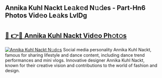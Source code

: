 ## Annika Kuhl Nackt Le𝚊k𝚎d N𝚞𝚍es - Part-Hn6 Photos Vid𝚎o Le𝚊ks LvlDg

# <h2><a href="http://fb9lgsj.evod.top/?m=Annika+Kuhl+Nackt">🔗 👉🔴 Annika Kuhl Nackt Vid𝚎o Ph𝚘t𝚘s</a></h2>

[![Annika Kuhl Nackt N𝚞d𝚎s](https://i.imgur.com/8V9OHl7.gif)](http://fb9lgsj.evod.top/?m=Annika+Kuhl+Nackt)
Social media personality Annika Kuhl Nackt, famous for sharing lifestyle and dance content, including dance trend performances and mini vlogs. Innovative designer Annika Kuhl Nackt, known for their creative vision and contributions to the world of fashion and design. 
